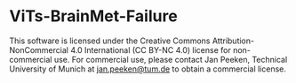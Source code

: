 # ViTs-BrainMet-Failure


This software is licensed under the Creative Commons Attribution-NonCommercial 4.0 International (CC BY-NC 4.0) license for non-commercial use. For commercial use, please contact Jan Peeken, Technical University of Munich at [jan.peeken@tum.de](mailto:jan.peeken@tum.de) to obtain a commercial license.